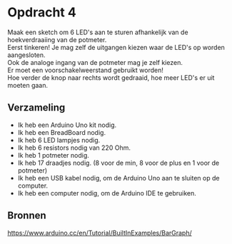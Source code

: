 # Opdracht 4
Maak een sketch om 6 LED's aan te sturen afhankelijk van de hoekverdraaiing van de potmeter.  
Eerst tinkeren!
Je mag zelf de uitgangen kiezen waar de LED's op worden aangesloten.  
Ook de analoge ingang van de potmeter mag je zelf kiezen.  
Er moet een voorschakelweerstand gebruikt worden!  
Hoe verder de knop naar rechts wordt gedraaid, hoe meer LED's er uit moeten gaan.

## Verzameling
- Ik heb een Arduino Uno kit nodig.
- Ik heb een BreadBoard nodig.
- Ik heb 6 LED lampjes nodig.
- Ik heb 6 resistors nodig van 220 Ohm.
- Ik heb 1 potmeter nodig.
- Ik heb 17 draadjes nodig. (8 voor de min, 8 voor de plus en 1 voor de potmeter)
- Ik heb een USB kabel nodig, om de Arduino Uno aan te sluiten op de computer.
- Ik heb een computer nodig, om de Arduino IDE te gebruiken.

## Bronnen
https://www.arduino.cc/en/Tutorial/BuiltInExamples/BarGraph/